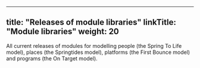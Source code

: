 
---
title: "Releases of module libraries"
linkTitle: "Module libraries"
weight: 20
---

All current releases of modules for modelling people (the Spring To Life model), places (the Springtides model), platforms (the First Bounce model) and programs (the On Target model).
